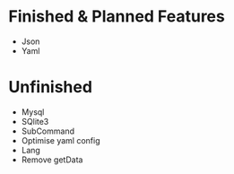 # Finished & Planned Features
- Json
- Yaml
     
# Unfinished
- Mysql
- SQlite3
- SubCommand
- Optimise yaml config
- Lang
- Remove getData